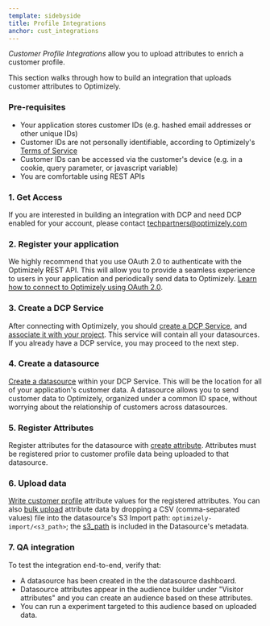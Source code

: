 ```yaml
---
template: sidebyside
title: Profile Integrations
anchor: cust_integrations
---
```


*Customer Profile Integrations* allow you to upload attributes to enrich a customer profile.

This section walks through how to build an integration that uploads customer attributes to Optimizely.

### Pre-requisites

* Your application stores customer IDs (e.g. hashed email addresses or other unique IDs)
* Customer IDs are not personally identifiable, according to Optimizely's
  [Terms of Service](https://www.optimizely.com/terms/)
* Customer IDs can be accessed via the customer's device (e.g. in a cookie, query parameter, or javascript variable)
* You are comfortable using REST APIs

### 1. Get Access

If you are interested in building an integration with DCP and need DCP enabled for your account, please contact
[techpartners@optimizely.com](mailto:techpartners@optimizely.com)

### 2. Register your application

We highly recommend that you use OAuth 2.0 to authenticate with the Optimizely REST API. This will allow you to provide
a seamless experience to users in your application and periodically send data to Optimizely. [Learn how to connect to
Optimizely using OAuth 2.0](/rest/reference/#oauth).

### 3. Create a DCP Service

After connecting with Optimizely, you should [create a DCP Service](/rest/customer_profiles#create-dcpservice), and
[associate it with your project](/rest/reference/index.html#update-project). This service will contain all your
datasources. If you already have a DCP service, you may proceed to the next step.

### 4. Create a datasource

[Create a datasource](/rest/customer_profiles#create-dcpdatasource) within your DCP Service.  This will be the location
for all of your application's customer data. A datasource allows you to send customer data to Optimizely, organized under
a common ID space, without worrying about the relationship of customers across datasources.

### 5. Register Attributes

Register attributes for the datasource with [create attribute](/rest/customer_profiles#create-dcpattribute). Attributes
must be registered prior to customer profile data being uploaded to that datasource.

### 6. Upload data

[Write customer profile](/rest/customer_profiles#update-customer_profile) attribute values for the registered
attributes. You can also [bulk upload](/rest/customer_profiles#bulk) attribute data by dropping a CSV (comma-separated values)
file into the datasource's S3 Import path: `optimizely-import/<s3_path>`; the
[s3_path](/rest/customer_profiles#read-dcpdatasource) is included in the Datasource's metadata.

### 7.  QA integration

To test the integration end-to-end, verify that:
- A datasource has been created in the the datasource dashboard.
- Datasource attributes appear in the audience builder under "Visitor attributes" and you can create an audience
  based on these attributes.
- You can run a experiment targeted to this audience based on uploaded data.
